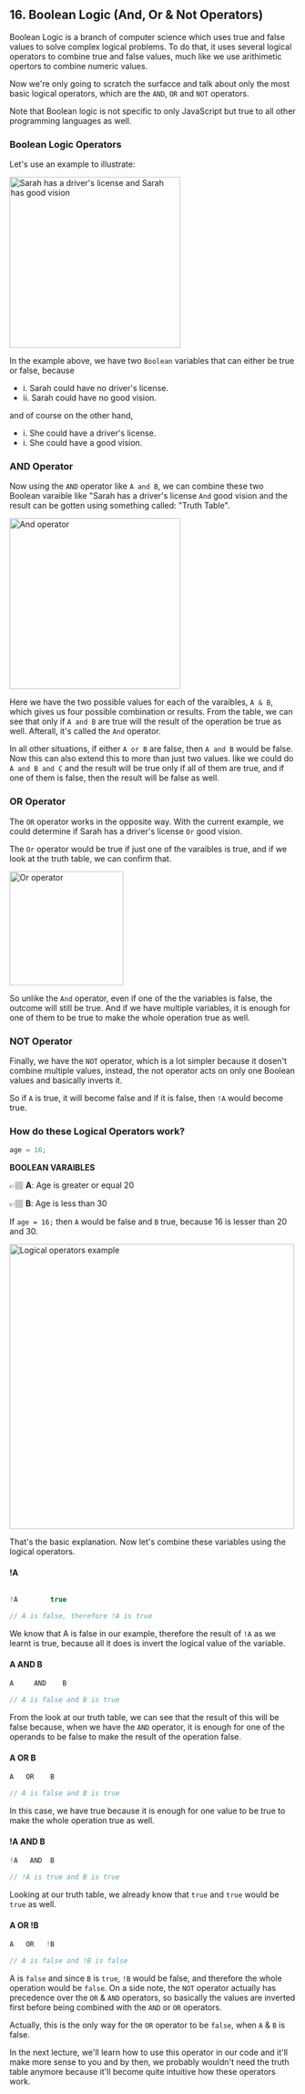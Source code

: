 
## 16. Boolean Logic (And, Or & Not Operators)

Boolean Logic is a branch of computer science which uses true and false values to solve complex logical problems. To do that, it uses several logical operators to combine true and false values, much like we use arithimetic opertors to combine numeric values.

Now we're only going to scratch the surfacce and talk about only the most basic logical operators, which are the `AND`, `OR` and `NOT` operators.

Note that Boolean logic is not specific to only JavaScript but true to all other programming languages as well.

### Boolean Logic Operators

Let's use an example to illustrate:

<img src="https://user-images.githubusercontent.com/62628408/165135822-c5936d06-77d1-4423-8248-f873f335b885.png" width="300px" alt="Sarah has a driver's license and Sarah has good vision">

In the example above, we have two `Boolean` variables that can either be true or false, because

- i. Sarah could have no driver's license.
- ii. Sarah could have no good vision.

and of course on the other hand,

- i. She could have a driver's license.
- i. She could have a good vision.

### AND Operator

Now using the `AND` operator like `A and B`, we can combine these two Boolean varaible like "Sarah has a driver's license `And` good vision and the result can be gotten using something called: "Truth Table".

<img src="https://user-images.githubusercontent.com/62628408/165135933-b3a337f2-d7a2-4c88-8c14-f5c64d6c1aa1.png" width="300px" alt="And operator">

Here we have the two possible values for each of the varaibles, `A & B`, which gives us four possible combination or results. From the table, we can see that only if `A and B` are true will the result of the operation be true as well. Afterall, it's called the `And` operator.

In all other situations, if either `A or B` are false, then `A and B` would be false. Now this can also extend this to more than just two values. like we could do `A and B and C` and the result will be true only if all of them are true, and if one of them is false, then the result will be false as well.

### OR Operator

The `OR` operator works in the opposite way. With the current example, we could determine if Sarah has a driver's license `Or` good vision.

The `Or` operator would be true if just one of the varaibles is true,
and if we look at the truth table, we can confirm that.

<img src="https://user-images.githubusercontent.com/62628408/165137086-332680f4-7733-47c3-87e9-431e435fa81a.png" width="200px" alt="Or operator">

So unlike the `And` operator, even if one of the the variables is false, the outcome will still be true. And if we have multiple variables, it is enough for one of them to be true to make the whole operation true as well.

### NOT Operator

Finally, we have the `NOT` operator, which is a lot simpler because it dosen't combine multiple values, instead, the not operator acts on only one Boolean values and basically inverts it.

So if `A` is true, it will become false and if it is false, then `!A` would become true.

### How do these Logical Operators work?

```js
age = 16;
```

**BOOLEAN VARAIBLES**

👉🏽 **A**: Age is greater or equal 20

👉🏽 **B**: Age is less than 30

If `age = 16;` then `A` would be false and `B` true, because 16 is lesser than 20 and 30.

<img src="https://user-images.githubusercontent.com/62628408/165136271-5958059d-3227-4f64-8637-8e272292a978.png" width="500px" alt="Logical operators example">

That's the basic explanation. Now let's combine these variables using the logical operators.

#### !A

```js

!A        true

// A is false, therefore !A is true
```

We know that A is false in our example, therefore the result of `!A` as we learnt is true, because all it does is invert the logical value of the variable.

#### A AND B

```js
A     AND    B

// A is false and B is true
```

From the look at our truth table, we can see that the result of this will be false because, when we have the `AND` operator, it is enough for one of the operands to be false to make the result of the operation false.

#### A OR B

```js
A   OR    B

// A is false and B is true
```

In this case, we have true because it is enough for one value to be true to make the whole operation true as well.

#### !A AND B

```js
!A   AND  B

// !A is true and B is true
```

Looking at our truth table, we already know that `true` and `true` would be `true` as well.

#### A OR !B

```js
A   OR   !B

// A is false and !B is false
```

A is `false` and since `B` is `true`, `!B` would be false, and therefore the whole operation would be `false`. On a side note, the `NOT` operator actually has precedence over the `OR` & `AND` operators, so basically the values are inverted first before being combined with the `AND` or `OR` operators.

Actually, this is the only way for the `OR` operator to be `false`, when `A` & `B` is false.

In the next lecture, we'll learn how to use this operator in our code and it'll make more sense to you and by then, we probably wouldn't need the truth table anymore because it'll become quite intuitive how these operators work.
